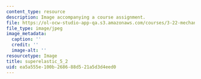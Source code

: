 ```yaml
---
content_type: resource
description: Image accompanying a course assignment.
file: https://ol-ocw-studio-app-qa.s3.amazonaws.com/courses/3-22-mechanical-behavior-of-materials-spring-2008/ea5a555e100b268688d521a5d3d4eed0_superelastic_5_2.jpg
file_type: image/jpeg
image_metadata:
  caption: ''
  credit: ''
  image-alt: ''
resourcetype: Image
title: superelastic_5_2
uid: ea5a555e-100b-2686-88d5-21a5d3d4eed0
---
```

